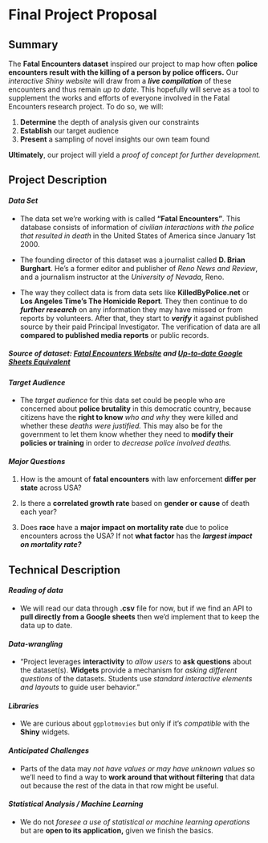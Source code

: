 # **Final Project Proposal**
## **Summary**
The **Fatal Encounters dataset** inspired our project to map how often **police encounters result with the killing of a person by police officers.** Our _interactive Shiny website_ will draw from a **_live compilation_** of these encounters and thus remain _up to date_. This hopefully will serve as a tool to supplement the works and efforts of everyone involved in the Fatal Encounters research project. To do so, we will:

1. **Determine** the depth of analysis given our constraints
2. **Establish** our target audience
3. **Present** a sampling of novel insights our own team found

**Ultimately**, our project will yield a _proof of concept for further development._

## **Project Description**

#### _Data Set_
+ The data set we’re working with is called **“Fatal Encounters”**. This database consists of information of _civilian interactions with the police that resulted in death_ in the United States of America since January 1st 2000.

+ The founding director of this dataset was a journalist called **D. Brian Burghart**. He’s a former editor and publisher of _Reno News and Review_, and a journalism instructor at the _University of Nevada_, Reno.

+ The way they collect data is from data sets like **KilledByPolice.net** or **Los Angeles Time’s The Homicide Report**. They then continue to do **_further research_** on any information they may have missed or from reports by volunteers. After that, they start to **_verify_** it against published source by their paid Principal Investigator. The verification of data are all **compared to published media reports** or public records.

##### Source of dataset: [Fatal Encounters Website](https://www.fatalencounters.org/) and [Up-to-date Google Sheets Equivalent](https://docs.google.com/spreadsheets/d/1dKmaV_JiWcG8XBoRgP8b4e9Eopkpgt7FL7nyspvzAsE/edit#gid=0 )

#### _Target Audience_
+ The _target audience_ for this data set could be people who are concerned about **police brutality** in this democratic country, because citizens have the **right to know** _who and why_ they were killed and whether these _deaths were justified._ This may also be for the government to let them know whether they need to **modify their policies or training** in order to _decrease police involved deaths._


#### _Major Questions_
1. How is the amount of **fatal encounters** with law enforcement **differ per state** across USA?

2. Is there a **correlated growth rate** based on **gender or cause** of death each year?

3. Does **race** have a **major impact on mortality rate** due to police encounters across the USA? If not **what factor** has the **_largest impact on mortality rate?_**

## **Technical Description**

#### _Reading of data_
+ We will read our data through **.csv** file for now, but if we find an API to **pull directly from a Google sheets** then we’d implement that to keep the data up to date.

#### _Data-wrangling_
+ “Project leverages **interactivity** to _allow users_ to **ask questions** about the dataset(s). **Widgets** provide a mechanism for _asking different questions_ of the datasets. Students use _standard interactive elements and layouts_ to guide user behavior.”

#### _Libraries_
+ We are curious about `ggplotmovies` but only if it’s _compatible_ with the **Shiny** widgets.

#### _Anticipated Challenges_
+ Parts of the data may _not have values or may have unknown values_ so we’ll need to find a way to **work around that without filtering** that data out because the rest of the data in that row might be useful.

#### _Statistical Analysis / Machine Learning_
+ We do not _foresee a use of statistical or machine learning operations_ but are **open to its application,** given we finish the basics.
